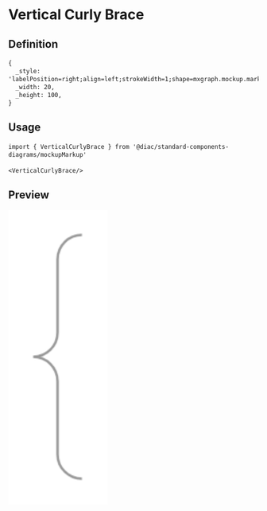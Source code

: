 # Vertical Curly Brace

## Definition

```
{
  _style: 'labelPosition=right;align=left;strokeWidth=1;shape=mxgraph.mockup.markup.curlyBrace;html=1;shadow=0;dashed=0;strokeColor=#999999;direction=north;',
  _width: 20,
  _height: 100,
}
```

## Usage

```
import { VerticalCurlyBrace } from '@diac/standard-components-diagrams/mockupMarkup'

<VerticalCurlyBrace/>
```

## Preview

<img src="./vertical-curly-brace.png" width="200"/>
